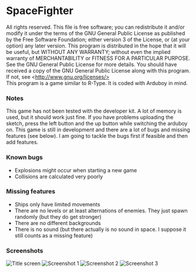 # SpaceFighter
All rights reserved. This file is free software; you can redistribute it and/or modify it under the terms of the GNU General Public License as published by the Free Software Foundation; either version 3 of the License, or (at your option) any later version.  This program is distributed in the hope that it will be useful, but WITHOUT ANY WARRANTY; without even the implied warranty of MERCHANTABILITY or FITNESS FOR A PARTICULAR PURPOSE. See the GNU General Public License for more details. You should have received a copy of the GNU General Public License along with this program. If not, see &lt;http://www.gnu.org/licenses/>  
This program is a game similar to R-Type. It is coded with Arduboy in mind.

### Notes
This game has not been tested with the developer kit. A lot of memory is used,
but it should work just fine. If you have problems uploading the sketch,
press the left button and the up button while
switching the arduboy on.
This game is still in development and there are a lot of bugs and missing features
(see below). I am going to tackle the bugs first if feasible and then add features.

### Known bugs
* Explosions might occur when starting a new game
* Collisions are calculated very poorly

### Missing features
* Ships only have limited movements
* There are no levels or at least alternations of enemies. They just spawn randomly (but they do get stronger)
* There are no different backgrounds
* There is no sound (but there actually is no sound in space. I suppose it still counts as a missing feature)

### Screenshots
![Title screen](docs/Title.JPG "Title screen")
![Screenshot 1](docs/Screen_1.JPG "Screenshot 1")
![Screenshot 2](docs/Screen_2.JPG "Screenshot 2")
![Screenshot 3](docs/Screen_3.JPG "Screenshot 3")
